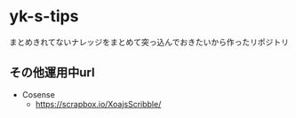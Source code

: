 # yk-s-tips
まとめきれてないナレッジをまとめて突っ込んでおきたいから作ったリポジトリ

## その他運用中url
* Cosense
  * https://scrapbox.io/XoajsScribble/